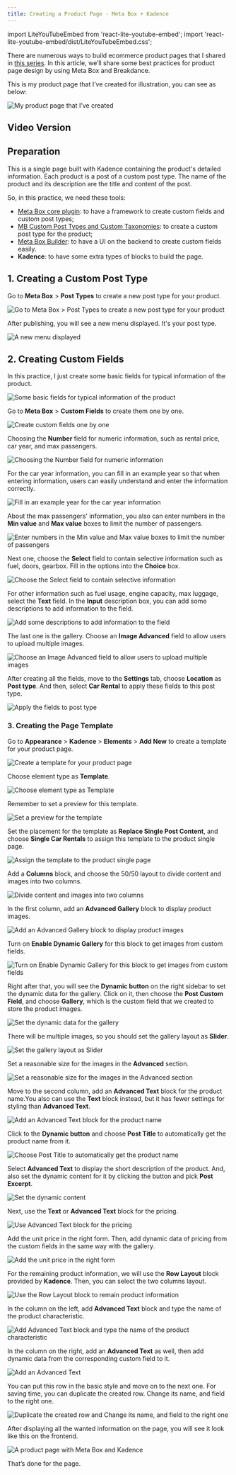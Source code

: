 ```yaml
---
title: Creating a Product Page - Meta Box + Kadence
---
```

import LiteYouTubeEmbed from 'react-lite-youtube-embed';
import 'react-lite-youtube-embed/dist/LiteYouTubeEmbed.css';

There are numerous ways to build ecommerce product pages that I shared in [this series](https://metabox.io/series/product-page/). In this article, we’ll share some best practices for product page design by using Meta Box and Breakdance.

This is my product page that I’ve created for illustration, you can see as below:

![My product page that I’ve created](https://i.imgur.com/LZwCeva.png)

## Video Version

<LiteYouTubeEmbed id='S4nHT47XYLI' />

## Preparation

This is a single page built with Kadence containing the product's detailed information. Each product is a post of a custom post type. The name of the product and its description are the title and content of the post.

So, in this practice, we need these tools:

* [Meta Box core plugin](https://wordpress.org/plugins/meta-box/): to have a framework to create custom fields and custom post types;
* [MB Custom Post Types and Custom Taxonomies](https://metabox.io/plugins/custom-post-type/): to create a custom post type for the product;
* [Meta Box Builder](https://metabox.io/plugins/meta-box-builder/): to have a UI on the backend to create custom fields easily.
* **Kadence**: to have some extra types of blocks to build the page.

## 1. Creating a Custom Post Type

Go to **Meta Box** > **Post Types** to create a new post type for your product.

![Go to Meta Box > Post Types to create a new post type for your product](https://i.imgur.com/PwPLdhU.png)

After publishing, you will see a new menu displayed. It's your post type.

![A new menu displayed](https://i.imgur.com/r0cCIoD.png)

## 2. Creating Custom Fields

In this practice, I just create some basic fields for typical information of the product.

![Some basic fields for typical information of the product](https://i.imgur.com/kxEo9A4.png)

Go to **Meta Box** > **Custom Fields** to create them one by one.

![Create custom fields one by one](https://i.imgur.com/3OUrxJ9.png)

Choosing the **Number** field for numeric information, such as rental price, car year, and max passengers.

![Choosing the Number field for numeric information](https://i.imgur.com/DKzwtMs.png)

For the car year information, you can fill in an example year so that when entering information, users can easily understand and enter the information correctly.

![Fill in an example year for the car year information](https://i.imgur.com/NwSonRR.png)

About the max passengers' information, you also can enter numbers in the **Min value** and **Max value** boxes to limit the number of passengers.

![Enter numbers in the Min value and Max value boxes to limit the number of passengers](https://i.imgur.com/fZGQUJk.png)

Next one, choose the **Select** field to contain selective information such as fuel, doors, gearbox. Fill in the options into the **Choice** box.

![Choose the Select field to contain selective information](https://i.imgur.com/GAoLP78.png)

For other information such as fuel usage, engine capacity, max luggage, select the **Text** field. In the **Input** description box, you can add some descriptions to add information to the field.

![Add some descriptions to add information to the field](https://i.imgur.com/FbzTQYd.png)

The last one is the gallery. Choose an **Image Advanced** field to allow users to upload multiple images. 

![Choose an Image Advanced field to allow users to upload multiple images](https://i.imgur.com/o1FYDgq.png)

After creating all the fields, move to the **Settings** tab, choose **Location** as **Post type**. And then, select **Car Rental** to apply these fields to this post type.

![Apply the fields to post type](https://i.imgur.com/kWZwuE3.png)

### 3. Creating the Page Template

Go to **Appearance** > **Kadence** > **Elements** > **Add New** to create a template for your product page.

![Create a template for your product page](https://i.imgur.com/UAvrBcH.png)

Choose element type as **Template**.

![Choose element type as Template](https://i.imgur.com/ctGv8zo.png)

Remember to set a preview for this template.

![Set a preview for the template](https://i.imgur.com/UOz4VtP.png)

Set the placement for the template as **Replace Single Post Content**, and choose **Single Car Rentals** to assign this template to the product single page.

![Assign the template to the product single page](https://i.imgur.com/RKFHpuk.png)

Add a **Columns** block, and choose the 50/50 layout to divide content and images into two columns.

![Divide content and images into two columns](https://i.imgur.com/3m9T5Cy.png)

In the first column, add an **Advanced Gallery** block to display product images.

![Add an Advanced Gallery block to display product images](https://i.imgur.com/7hjdv1J.png)

Turn on **Enable Dynamic Gallery** for this block to get images from custom fields.

![Turn on Enable Dynamic Gallery for this block to get images from custom fields](https://i.imgur.com/mglXptC.png)

Right after that, you will see the **Dynamic button** on the right sidebar to set the dynamic data for the gallery. Click on it, then choose the **Post Custom Field**, and choose **Gallery**, which is the custom field that we created to store the product images.

![Set the dynamic data for the gallery](https://i.imgur.com/WUFnu1f.png)

There will be multiple images, so you should set the gallery layout as **Slider**.

![Set the gallery layout as Slider](https://i.imgur.com/zmnOYu2.png)

Set a reasonable size for the images in the **Advanced** section.

![Set a reasonable size for the images in the Advanced section](https://i.imgur.com/Dd7LC2O.png)

Move to the second column, add an **Advanced Text** block for the product name.You also can use the **Text** block instead, but it has fewer settings for styling than **Advanced Text**.

![Add an Advanced Text block for the product name](https://i.imgur.com/yAoW9TB.png)

Click to the **Dynamic button** and choose **Post Title** to automatically get the product name from it.

![Choose Post Title to automatically get the product name](https://i.imgur.com/dEBgmUU.png)

Select **Advanced Text** to display the short description of the product. And, also set the dynamic content for it by clicking the button and pick **Post Excerpt**.

![Set the dynamic content](https://i.imgur.com/48wrX2p.gif)

Next, use the **Text** or **Advanced Text** block for the pricing. 

![Use Advanced Text block for the pricing](https://i.imgur.com/SyqhvDk.png)

Add the unit price in the right form. Then, add dynamic data of pricing from the custom fields in the same way with the gallery. 

![Add the unit price in the right form](https://i.imgur.com/VZmUGpu.gif)

For the remaining product information, we will use the **Row Layout** block provided by **Kadence**. Then, you can select the two columns layout.

![Use the Row Layout block to remain product information](https://i.imgur.com/nk7DVdS.gif)

In the column on the left, add **Advanced Text** block and type the name of the product characteristic.

![Add Advanced Text block and type the name of the product characteristic](https://i.imgur.com/emfOKLl.gif)

In the column on the right, add an **Advanced Text** as well, then add dynamic data from the corresponding custom field to it.

![Add an Advanced Text](https://i.imgur.com/N6YVbbz.gif)

You can put this row in the basic style and move on to the next one. For saving time, you can duplicate the created row. Change its name, and field to the right one.

![Duplicate the created row and Change its name, and field to the right one](https://i.imgur.com/4soBYjg.gif)

After displaying all the wanted information on the page, you will see it look like this on the frontend.

![A product page with Meta Box and Kadence](https://i.imgur.com/2Shjzka.png)

That’s done for the page.
